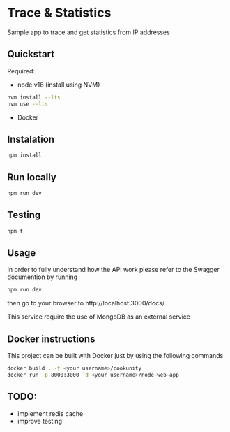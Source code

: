 # Trace & Statistics

Sample app to trace and get statistics from IP addresses

## Quickstart

Required:
- node v16 (install using NVM)
```bash
nvm install --lts 
nvm use --lts
```

- Docker

## Instalation

```bash
npm install
```

## Run locally

```bash
npm run dev
```

## Testing

```bash
npm t
```

## Usage

In order to fully understand how the API work please refer to the Swagger documention by running
```bash
npm run dev
```
then go to your browser to http://localhost:3000/docs/

This service require the use of MongoDB as an external service


## Docker instructions

This project can be built with Docker just by using the following commands

```bash
docker build . -t <your username>/cookunity
docker run -p 8000:3000 -d <your username>/node-web-app
```


## TODO:

- implement redis cache
- improve testing